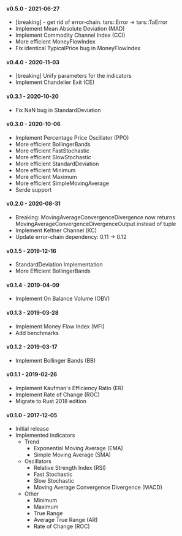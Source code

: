#### v0.5.0 - 2021-06-27

* [breaking] - get rid of error-chain. tars::Error -> tars::TaError
* Implement Mean Absolute Deviation (MAD)
* Implement Commodity Channel Index (CCI)
* More efficient MoneyFlowIndex
* Fix identical TypicalPrice bug in MoneyFlowIndex

#### v0.4.0 - 2020-11-03

* [breaking] Unify parameters for the indicators
* Implement Chandelier Exit (CE)

#### v0.3.1 - 2020-10-20

* Fix NaN bug in StandardDeviation

#### v0.3.0 - 2020-10-06

* Implement Percentage Price Oscillator (PPO)
* More efficient BollingerBands
* More efficient FastStochastic
* More efficient SlowStochastic
* More efficient StandardDeviation
* More efficient Minimum
* More efficient Maximum
* More efficient SimpleMovingAverage
* Serde support

#### v0.2.0 - 2020-08-31

* Breaking: MovingAverageConvergenceDivergence now returns MovingAverageConvergenceDivergenceOutput instead of tuple
* Implement Keltner Channel (KC)
* Update error-chain dependency: 0.11 -> 0.12

#### v0.1.5 - 2019-12-16

* StandardDeviation Implementation
* More Efficient BollingerBands

#### v0.1.4 - 2019-04-09

* Implement On Balance Volume (OBV)

#### v0.1.3 - 2019-03-28

* Implement Money Flow Index (MFI)
* Add benchmarks

#### v0.1.2 - 2019-03-17

* Implement Bollinger Bands (BB)

#### v0.1.1 - 2019-02-26

* Implement Kaufman's Efficiency Ratio (ER)
* Implement Rate of Change (ROC)
* Migrate to Rust 2018 edition

#### v0.1.0 - 2017-12-05

* Initial release
* Implemented indicators
  * Trend
    * Exponential Moving Average (EMA)
    * Simple Moving Average (SMA)
  * Oscillators
    * Relative Strength Index (RSI)
    * Fast Stochastic
    * Slow Stochastic
    * Moving Average Convergence Divergence (MACD)
  * Other
    * Minimum
    * Maximum
    * True Range
    * Average True Range (AR)
    * Rate of Change (ROC)
